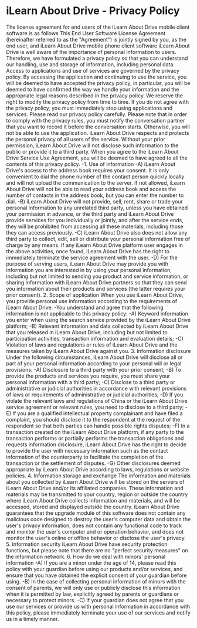 # iLearn About Drive - Privacy Policy
The license agreement for end users of the iLearn About Drive mobile client software is as follows
This End User Software License Agreement (hereinafter referred to as the "Agreement") is jointly signed by you, as the end user, and iLearn About Drive mobile phone client software
iLearn About Drive is well aware of the importance of personal information to users. Therefore, we have formulated a privacy policy so that you can understand our handling, use and storage of information, including personal data. Access to applications and use of services are governed by the privacy policy.
By accessing the application and continuing to use the service, you will be deemed to have accepted the privacy policy, in particular, you will be deemed to have confirmed the way we handle your information and the appropriate legal reasons described in the privacy policy. We reserve the right to modify the privacy policy from time to time. If you do not agree with the privacy policy, you must immediately stop using applications and services. Please read our privacy policy carefully.
Please note that in order to comply with the privacy rules, you must notify the conversation partner that you want to record it before the conversation starts. Otherwise, you will not be able to use the application.
iLearn About Drive respects and protects the personal privacy of all users of the service. Without your prior permission, iLearn About Drive will not disclose such information to the public or provide it to a third party. When you agree to the iLearn About Drive Service Use Agreement, you will be deemed to have agreed to all the contents of this privacy policy.
-1. Use of information
-A) iLearn About Drive's access to the address book requires your consent. It is only convenient to dial the phone number of the contact person quickly locally and will not upload the communication to the server. If not allowed, iLearn About Drive will not be able to read your address book and access the number of contacts in the address book, but you can enter the number to dial.
-B) iLearn About Drive will not provide, sell, rent, share or trade your personal information to any unrelated third party, unless you have obtained your permission in advance, or the third party and iLearn About Drive provide services for you individually or jointly, and after the service ends, they will be prohibited from accessing all these materials, including those they can access previously.
-C) iLearn About Drive also does not allow any third party to collect, edit, sell or distribute your personal information free of charge by any means. If any iLearn About Drive platform user engages in the above activities, once found, iLearn About Drive has the right to immediately terminate the service agreement with the user.
-D) For the purpose of serving users, iLearn About Drive may provide you with information you are interested in by using your personal information, including but not limited to sending you product and service information, or sharing information with iLearn About Drive partners so that they can send you information about their products and services (the latter requires your prior consent).
2. Scope of application
When you use iLearn About Drive, you provide personal use information according to the requirements of iLearn About Drive.
-You understand and agree that the following information is not applicable to this privacy policy:
-A) Keyword information you enter when using the search service provided by the iLearn About Drive platform;
-B) Relevant information and data collected by iLearn About Drive that you released in iLearn About Drive, including but not limited to participation activities, transaction information and evaluation details;
-C) Violation of laws and regulations or rules of iLearn About Drive and the measures taken by iLearn About Drive against you.
3. Information disclosure Under the following circumstances, iLearn About Drive will disclose all or part of your personal information according to your personal will or legal provisions:
-A) Disclosure to a third party with your prior consent;
-B) To provide the products and services you require, you must share your personal information with a third party;
-C) Disclose to a third party or administrative or judicial authorities in accordance with relevant provisions of laws or requirements of administrative or judicial authorities;
-D) If you violate the relevant laws and regulations of China or the iLearn About Drive service agreement or relevant rules, you need to disclose to a third party;
-E) If you are a qualified intellectual property complainant and have filed a complaint, you should disclose it to the respondent at the request of the respondent so that both parties can handle possible rights disputes;
-F) In a transaction created on the iLearn About Drive platform, if any party to the transaction performs or partially performs the transaction obligations and requests information disclosure, iLearn About Drive has the right to decide to provide the user with necessary information such as the contact information of the counterparty to facilitate the completion of the transaction or the settlement of disputes.
-G) Other disclosures deemed appropriate by iLearn About Drive according to laws, regulations or website policies.
4. Information storage and exchange The information and materials about you collected by iLearn About Drive will be stored on the servers of iLearn About Drive and/or its affiliated companies. These information and materials may be transmitted to your country, region or outside the country where iLearn About Drive collects information and materials, and will be accessed, stored and displayed outside the country.
iLearn About Drive guarantees that the upgrade module of this software does not contain any malicious code designed to destroy the user's computer data and obtain the user's privacy information, does not contain any functional code to track and monitor the user's computer and or operation behavior, and does not monitor the user's online or offline behavior or disclose the user's privacy.
5. Information security
iLearn About Drive have security protection functions, but please note that there are no "perfect security measures" on the information network.
6. How do we deal with minors' personal information
-A) If you are a minor under the age of 14, please read this policy with your guardian before using our products and/or services, and ensure that you have obtained the explicit consent of your guardian before using.
-B) In the case of collecting personal information of minors with the consent of parents, we will only use or publicly disclose this information when it is permitted by law, explicitly agreed by parents or guardians or necessary to protect minors.
-C) If your guardian does not agree that you use our services or provide us with personal information in accordance with this policy, please immediately terminate your use of our services and notify us in a timely manner.

